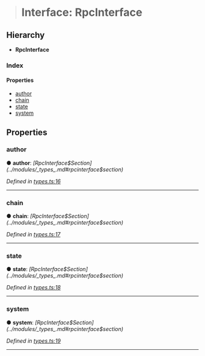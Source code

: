 > # Interface: RpcInterface

## Hierarchy

* **RpcInterface**

### Index

#### Properties

* [author](_types_.rpcinterface.md#author)
* [chain](_types_.rpcinterface.md#chain)
* [state](_types_.rpcinterface.md#state)
* [system](_types_.rpcinterface.md#system)

## Properties

###  author

● **author**: *[RpcInterface$Section](../modules/_types_.md#rpcinterface$section)*

*Defined in [types.ts:16](https://github.com/polkadot-js/api/blob/b517613/packages/rpc-core/src/types.ts#L16)*

___

###  chain

● **chain**: *[RpcInterface$Section](../modules/_types_.md#rpcinterface$section)*

*Defined in [types.ts:17](https://github.com/polkadot-js/api/blob/b517613/packages/rpc-core/src/types.ts#L17)*

___

###  state

● **state**: *[RpcInterface$Section](../modules/_types_.md#rpcinterface$section)*

*Defined in [types.ts:18](https://github.com/polkadot-js/api/blob/b517613/packages/rpc-core/src/types.ts#L18)*

___

###  system

● **system**: *[RpcInterface$Section](../modules/_types_.md#rpcinterface$section)*

*Defined in [types.ts:19](https://github.com/polkadot-js/api/blob/b517613/packages/rpc-core/src/types.ts#L19)*

___